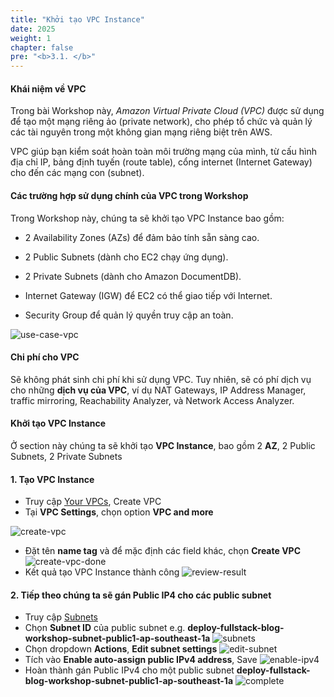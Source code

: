 ```yaml
---
title: "Khởi tạo VPC Instance"
date: 2025
weight: 1
chapter: false
pre: "<b>3.1. </b>"
---
```


#### Khái niệm về VPC

Trong bài Workshop này, *Amazon Virtual Private Cloud (VPC)* được sử dụng để tạo một mạng riêng ảo (private network), cho phép tổ chức và quản lý các tài nguyên trong một không gian mạng riêng biệt trên AWS.

VPC giúp bạn kiểm soát hoàn toàn môi trường mạng của mình, từ cấu hình địa chỉ IP, bảng định tuyến (route table), cổng internet (Internet Gateway) cho đến các mạng con (subnet).

#### Các trường hợp sử dụng chính của VPC trong Workshop

Trong Workshop này, chúng ta sẽ khởi tạo VPC Instance bao gồm:

- 2 Availability Zones (AZs) để đảm bảo tính sẵn sàng cao.

- 2 Public Subnets (dành cho EC2 chạy ứng dụng).

- 2 Private Subnets (dành cho Amazon DocumentDB).

- Internet Gateway (IGW) để EC2 có thể giao tiếp với Internet.

- Security Group để quản lý quyền truy cập an toàn.

![use-case-vpc](/images/3-create-vpc-instance/3.1-create-vpc/use-case-vpc.png)

#### Chi phí cho VPC

Sẽ không phát sinh chi phí khi sử dụng VPC. Tuy nhiên, sẽ có phí dịch vụ cho những **dịch vụ của VPC**, ví dụ NAT Gateways, IP Address Manager, traffic mirroring, Reachability Analyzer, và Network Access Analyzer.

#### Khởi tạo VPC Instance

Ở section này chúng ta sẽ khởi tạo **VPC Instance**, bao gồm 2 **AZ**, 2 Public Subnets, 2 Private Subnets

#### 1. Tạo VPC Instance 
- Truy cập [Your VPCs](https://ap-southeast-1.console.aws.amazon.com/vpcconsole/home?region=ap-southeast-1#vpcs:), Create VPC
- Tại **VPC Settings**, chọn option **VPC and more**

![create-vpc](/images/3-create-vpc-instance/3.1-create-vpc/create-vpc.png)
- Đặt tên **name tag** và để mặc định các field khác, chọn **Create VPC**
![create-vpc-done](/images/3-create-vpc-instance/3.1-create-vpc/create-vpc-done.png)
- Kết quả tạo VPC Instance thành công
![review-result](/images/3-create-vpc-instance/3.1-create-vpc/review-result.png)

#### 2. Tiếp theo chúng ta sẽ gán Public IP4 cho các public subnet
- Truy cập [Subnets](https://ap-southeast-1.console.aws.amazon.com/vpcconsole/home?region=ap-southeast-1#subnets:)
- Chọn **Subnet ID** của public subnet e.g. **deploy-fullstack-blog-workshop-subnet-public1-ap-southeast-1a**
![subnets](/images/3-create-vpc-instance/3.1-create-vpc/subnets.png)
- Chọn dropdown **Actions**, **Edit subnet settings**
![edit-subnet](/images/3-create-vpc-instance/3.1-create-vpc/edit-subnet.png)
- Tích vào **Enable auto-assign public IPv4 address**, Save
![enable-ipv4](/images/3-create-vpc-instance/3.1-create-vpc/enable-ipv4.png)
- Hoàn thành gán Public IPv4 cho một public subnet **deploy-fullstack-blog-workshop-subnet-public1-ap-southeast-1a**
![complete](/images/3-create-vpc-instance/3.1-create-vpc/complete.png)

